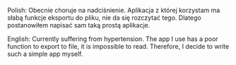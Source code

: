 Polish:
Obecnie choruje na nadciśnienie. Aplikacja z której korzystam ma słabą funkcje eksportu do pliku, nie da się rozczytać tego. Dlatego postanowiłem napisać sam taką prostą aplikacje. 

English: 
Currently suffering from hypertension. The app I use has a poor function to export to file, it is impossible to read. Therefore, I decide to write such a simple app myself. 
